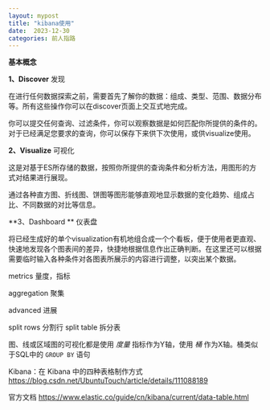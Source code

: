```yaml
---
layout: mypost
title: "kibana使用"
date:  2023-12-30
categories: 前人指路
---
```



**基本概念**

**1、Discover**  发现

在进行任何数据探索之前，需要首先了解你的数据：组成、类型、范围、数据分布等。所有这些操作你可以在discover页面上交互式地完成。

你可以提交任何查询、过滤条件，你可以观察数据是如何匹配你所提供的条件的。     对于已经满足您要求的查询，你可以保存下来供下次使用，或供visualize使用。

**2、Visualize** 可视化

这是对基于ES所存储的数据，按照你所提供的查询条件和分析方法，用图形的方式对结果进行展现。

通过各种直方图、折线图、饼图等图形能够直观地显示数据的变化趋势、组成占比、不同数据的对比等信息。

**3、Dashboard ** 仪表盘

将已经生成好的单个visualization有机地组合成一个个看板，便于使用者更直观、快速地发现各个图表间的差异，快捷地根据信息作出正确判断。在这里还可以根据需要临时输入各种条件对各图表所展示的内容进行调整，以突出某个数据。















metrics  量度，指标

aggregation  聚集

advanced 进展

split rows 分割行
split table 拆分表





图、线或区域图的可视化都是使用 *度量* 指标作为Y轴，使用 *桶* 作为X轴。桶类似于SQL中的 `GROUP BY` 语句



Kibana：在 Kibana 中的四种表格制作方式 https://blog.csdn.net/UbuntuTouch/article/details/111088189



官方文档 https://www.elastic.co/guide/cn/kibana/current/data-table.html

